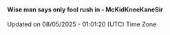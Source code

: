 #### Wise man says only fool rush in - McKidKneeKaneSir
Updated on 08/05/2025 - 01:01:20 (UTC) Time Zone
